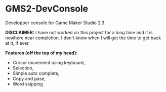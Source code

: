 # GMS2-DevConsole

Developper console for Game Maker Studio 2.3.

**DISCLAIMER:**
I have not worked on this project for a long time and it is nowhere near completion. I don't know when I will get the time to get back at it, if ever.

**Features (off the top of my head):**
* Cursor movement using keyboard,
* Selection,
* Simple auto complete,
* Copy and pase,
* Word skipping
